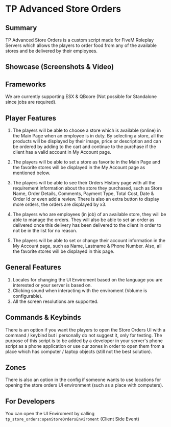 # TP Advanced Store Orders

## Summary
TP Advanced Store Orders is a custom script made for FiveM Roleplay Servers which allows the players to order food from any of the available stores and be delivered by their employees.

## Showcase (Screenshots & Video)

## Frameworks

We are currently supporting ESX & QBcore (Not possible for Standalone since jobs are required).
## Player Features

1) The players will be able to choose a store which is available (online) in the Main Page when an employee is in duty. By selecting a store, all the products will be displayed by their image, price or description and can be ordered by adding to the cart and continue to the purchase if the client has a valid account in My Account page.

2) The players will be able to set a store as favorite in the Main Page and the favorite stores will be displayed in the My Account page as mentioned below.

3) The players will be able to see their Orders History page with all the requirement information about the store they purchased, such as Store Name, Order Details, Comments, Payment Type, Total Cost, Date & Order Id or even add a review. There is also an extra button to display more orders, the orders are displayed by x3.

4) The players who are employees (in job) of an available store, they will be able to manage the orders. They will also be able to set an order as delivered once this delivery has been delivered to the client in order to not be in the list for no reason.

5) The players will be able to set or change their account information in the My Account page, such as Name, Lastname & Phone Number. Also, all the favorite stores will be displayed in this page.

## General Features

1) Locales for changing the UI Enviroment based on the language you are interested or your server is based on.
2) Clicking sound when interacting with the enviroment (Volume is configurable).
3) All the screen resolutions are supported.

## Commands & Keybinds

There is an option if you want the players to open the Store Orders UI with a command / keybind but i personally do not suggest it, only for testing. The purpose of this script is to be added by a developer in your server's phone script as a phone application or use our zones in order to open them from a place which has computer / laptop objects (still not the best solution).

## Zones

There is also an option in the config if someone wants to use locations for opening the store orders UI environment (such as a place with computers).

## For Developers

You can open the UI Enviroment by calling `tp_store_orders:openStoreOrdersEnviroment` (Client Side Event)
